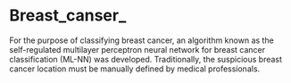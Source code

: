 # Breast_canser_
For the purpose of classifying breast cancer, an algorithm known as the self-regulated multilayer perceptron neural network for breast cancer classification (ML-NN) was developed. Traditionally, the suspicious breast cancer location must be manually defined by medical professionals.
